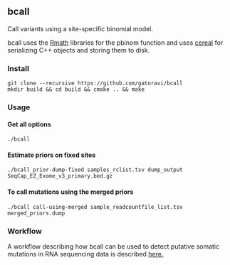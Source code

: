 ## bcall
Call variants using a site-specific binomial model.

bcall uses the [Rmath](https://cran.r-project.org/doc/manuals/r-release/R-admin.html#The-standalone-Rmath-library)
libraries for the pbinom function
and uses [cereal](https://uscilab.github.io/cereal/)
for serializing C++ objects and storing them to disk.

### Install
```
git clone --recursive https://github.com/gatoravi/bcall
mkdir build && cd build && cmake .. && make
```

### Usage

#### Get all options
```
./bcall
```

#### Estimate priors on fixed sites
```
./bcall prior-dump-fixed samples_rclist.tsv dump_output SeqCap_EZ_Exome_v3_primary.bed.gz
```

#### To call mutations using the merged priors
```
./bcall call-using-merged sample_readcountfile_list.tsv merged_priors.dump
```

### Workflow
A workflow describing how bcall can be used to detect putative somatic mutations in RNA sequencing
data is described [here.](http://gatoravi.github.io/genetics/2017/10/12/mutations-rnaseq.html)
